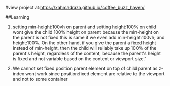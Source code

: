 #view project at:https://xahmadraza.github.io/coffee_buzz_haven/

##Learning

1. setting min-height:100vh on parent and setting height:100% on child wont give the child 100% height on parent because the min-height on the parent is not fixed this is same if we even add min-height:100vh; and height:100%. On the other hand, if you give the parent a fixed height instead of min-height, then the child will reliably take up 100% of the parent's height, regardless of the content, because the parent's height is fixed and not variable based on the content or viewport size."

2. We cannot set fixed position parent element on top of child parent as z-index wont work since position:fixed element are relative to the viewport and not to some container
